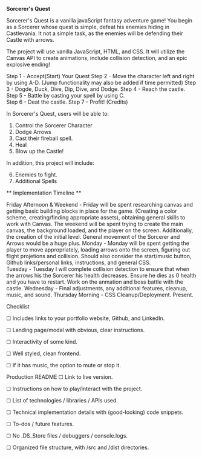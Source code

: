 **Sorcerer's Quest** 

Sorcerer's Quest is a vanilla javaScript fantasy adventure game! You begin as a Sorcerer whose quest is simple, defeat his enemies hiding in Castlevania. It not a simple task, as the enemies will be defending their Castle with arrows. 

The project will use vanilla JavaScript, HTML, and CSS. It will utilize the Canvas API to create animations, include collision detection, and an epic explosive ending! 

Step 1 - Accept(Start) Your Quest
Step 2 - Move the character left and right by using A-D. (Jump functionality may also be added if time permitted)
Step 3 - Dogde, Duck, Dive, Dip, Dive, and Dodge. 
Step 4 - Reach the castle.
Step 5 - Battle by casting your spell by using C.  
Step 6 - Deat the castle.
Step 7 - Profit! (Credits)

In Sorcerer's Quest, users will be able to:

1. Control the Sorcerer Character
2. Dodge Arrows
3. Cast their fireball spell. 
4. Heal
5. Blow up the Castle!

In addition, this project will include:

6. Enemies to fight. 
7. Additional Spells 

** Implementation Timeline **

Friday Afternoon & Weekend - Friday will be spent researching canvas and getting basic building blocks in place for the game. (Creating a color scheme, creating/finding appropriate assets), obtaining general skills to work with Canvas. The weekend will be spent trying to create the main canvas, the background loaded, and the player on the screen. Additionally, the creation of the initial level. General movement of the Sorcerer and Arrows would be a huge plus. 
Monday - Monday will be spent getting the player to move appropriately, loading arrows onto the screen, figuring out flight projetions and collision. Should also consider the start/music button, Github links/personal links, instructions, and general CSS.  
Tuesday - Tuesday I will complete collision detection to ensure that when the arrows his the Sorcerer his health decreases. Ensure he dies as 0 health and you have to restart. Work on the anmation and boss battle with the castle. 
Wednesday - Final adjustments, any additional features, cleanup, music, and sound. 
Thursday Morning - CSS Cleanup/Deployment. Present. 

Checklist

☐ Includes links to your portfolio website, Github, and LinkedIn.

☐ Landing page/modal with obvious, clear instructions.

☐ Interactivity of some kind.

☐ Well styled, clean frontend.

☐ If it has music, the option to mute or stop it.

Production README
☐ Link to live version.

☐ Instructions on how to play/interact with the project.

☐ List of technologies / libraries / APIs used.

☐ Technical implementation details with (good-looking) code snippets.

☐ To-dos / future features.

☐ No .DS_Store files / debuggers / console.logs.

☐ Organized file structure, with /src and /dist directories.